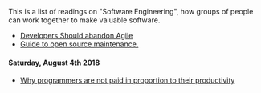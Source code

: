 
This is a list of readings on "Software Engineering", how groups of people can work together to make valuable software.

- [Developers Should abandon Agile](https://ronjeffries.com/articles/018-01ff/abandon-1/)
- [Guide to open source maintenance.](https://www.fpcomplete.com/blog/2018/07/guide-to-open-source-maintenance?utm_campaign=Service%20-%20Software%20Development&utm_content=74877843&utm_medium=social&utm_source=linkedin)

#### Saturday, August 4th 2018

- [Why programmers are not paid in proportion to their productivity](https://www.johndcook.com/blog/2009/12/23/why-programmers-are-not-paid-in-proportion-to-their-productivity)
